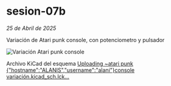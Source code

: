 # sesion-07b
*25 de Abril de 2025*

Variación de Atari punk console, con potenciometro y pulsador 

![Variación Atari punk console](https://github.com/user-attachments/assets/725fb0ee-8c2a-415e-917e-7e6fd51f7bae)


Archivo KiCad del esquema
[Uploading ~atari punk {"hostname":"ALANIS","username":"alani"}console variación.kicad_sch.lck…]()

